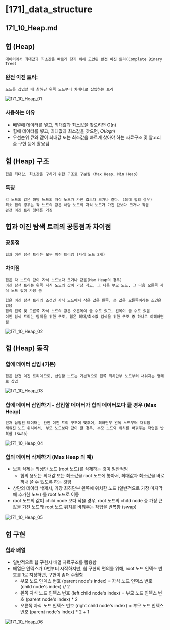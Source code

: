 # [171]_data_structure
## 171_10_Heap.md

## 힙 (Heap)
    데이터에서 최대값과 최소값을 빠르게 찾기 위해 고안된 완전 이진 트리(Complete Binary Tree)
### 완전 이진 트리: 
    노드를 삽입할 때 최하단 왼쪽 노드부터 차례대로 삽입하는 트리
![171_10_Heap_01](https://github.com/user-attachments/assets/362568b5-53a6-478d-82ab-e2b3afe5d05a)

### 사용하는 이유
* 배열에 데이터를 넣고, 최대값과 최소값을 찾으려면 O(n) 
* 힙에 데이터를 넣고, 최대값과 최소값을 찾으면,  𝑂(𝑙𝑜𝑔𝑛) 
* 우선순위 큐와 같이 최대값 또는 최소값을 빠르게 찾아야 하는 자료구조 및 알고리즘 구현 등에 활용됨

## 힙 (Heap) 구조
    힙은 최대값, 최소값을 구하기 위한 구조로 구분됨 (Max Heap, Min Heap)

### 특징
    각 노드의 값은 해당 노드의 자식 노드가 가진 값보다 크거나 같다. (최대 힙의 경우)
    최소 힙의 경우는 각 노드의 값은 해당 노드의 자식 노드가 가진 값보다 크거나 작음
    완전 이진 트리 형태를 가짐

## 힙과 이진 탐색 트리의 공통점과 차이점
### 공통점
    힙과 이진 탐색 트리는 모두 이진 트리임 (자식 노드 2개)
### 차이점
    힙은 각 노드의 값이 자식 노드보다 크거나 같음(Max Heap의 경우)
    이진 탐색 트리는 왼쪽 자식 노드의 값이 가장 작고, 그 다음 부모 노드, 그 다음 오른쪽 자식 노드 값이 가장 큼

    힙은 이진 탐색 트리의 조건인 자식 노드에서 작은 값은 왼쪽, 큰 값은 오른쪽이라는 조건은 없음
    힙의 왼쪽 및 오른쪽 자식 노드의 값은 오른쪽이 클 수도 있고, 왼쪽이 클 수도 있음
    이진 탐색 트리는 탐색을 위한 구조, 힙은 최대/최소값 검색을 위한 구조 중 하나로 이해하면 됨

![171_10_Heap_02](https://github.com/user-attachments/assets/90d4a360-a432-4a20-b171-b3ab55c2e588)


## 힙 (Heap) 동작 
### 힙에 데이터 삽입 (기본)
    힙은 완전 이진 트리이므로, 삽입할 노드는 기본적으로 왼쪽 최하단부 노드부터 채워지는 형태로 삽입
![171_10_Heap_03](https://github.com/user-attachments/assets/20dc4402-d34e-4102-844a-b73234a1439c)

### 힙에 데이터 삽입하기 - 삽입할 데이터가 힙의 데이터보다 클 경우 (Max Heap)
    먼저 삽입된 데이터는 완전 이진 트리 구조에 맞추어, 최하단부 왼쪽 노드부터 채워짐
    채워진 노드 위치에서, 부모 노드보다 값이 클 경우, 부모 노드와 위치를 바꿔주는 작업을 반복함 (swap)

![171_10_Heap_04](https://github.com/user-attachments/assets/4347bf2a-eac3-472a-a9b9-052916882332)

### 힙의 데이터 삭제하기 (Max Heap 의 예)  
- 보통 삭제는 최상단 노드 (root 노드)를 삭제하는 것이 일반적임
  - 힙의 용도는 최대값 또는 최소값을 root 노드에 놓아서, 최대값과 최소값을 바로 꺼내 쓸 수 있도록 하는 것임
- 상단의 데이터 삭제시, 가장 최하단부 왼쪽에 위치한 노드 (일반적으로 가장 마지막에 추가한 노드) 를 root 노드로 이동
- root 노드의 값이 child node 보다 작을 경우, root 노드의 child node 중 가장 큰 값을 가진 노드와 root 노드 위치를 바꿔주는 작업을 반복함 (swap)

![171_10_Heap_05](https://github.com/user-attachments/assets/9cac065b-8b07-4aa0-84ef-c03ed16ba610)
  

## 힙 구현 
### 힙과 배열 
- 일반적으로 힙 구현시 배열 자료구조를 활용함
- 배열은 인덱스가 0번부터 시작하지만, 힙 구현의 편의를 위해, root 노드 인덱스 번호를 1로 지정하면, 구현이 좀더 수월함
  - 부모 노드 인덱스 번호 (parent node's index) = 자식 노드 인덱스 번호 (child node's index) // 2
  - 왼쪽 자식 노드 인덱스 번호 (left child node's index) = 부모 노드 인덱스 번호 (parent node's index) * 2
  - 오른쪽 자식 노드 인덱스 번호 (right child node's index) = 부모 노드 인덱스 번호 (parent node's index) * 2 + 1

![171_10_Heap_06](https://github.com/user-attachments/assets/b8d98901-336a-4d1e-889e-f70a528f4468)